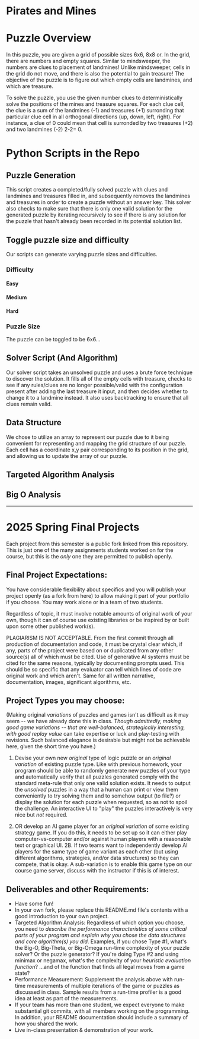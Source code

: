 # Pirates and Mines

# Puzzle Overview

In this puzzle, you are given a grid of possible sizes 6x6, 8x8 or. In the grid, there are numbers and empty squares. Similar to mindsweeper, the numbers are clues to placement of landmines! Unlike mindsweeper, cells in the grid do not move, and there is also the potential to gain treasure! The objective of the puzzle is to figure out which empty cells are landmines, and which are treasure. 

To solve the puzzle, you use the given number clues to deterministically solve the positions of the mines and treasure squares. For each clue cell, the clue is a sum of the landmines (-1) and treasures (+1) surronding that particular clue cell in all orthogonal directions (up, down, left, right). For instance, a clue of 0 could mean that cell is surronded by two treasures (+2) and two landmines (-2)  2-2= 0. 

# Python Scripts in the Repo

## Puzzle Generation
This script creates a completed/fully solved puzzle with clues and landmines and treasures filled in, and subsequently removes the landmines and treasures in order to create a puzzle without an answer key. This solver also checks to make sure that there is only one valid solution for the generated puzzle by iterating recursively to see if there is any solution for the puzzle that hasn't already been recorded in its potential solution list.

## Toggle puzzle size and difficulty
Our scripts can generate varying puzzle sizes and difficulties.
### Difficulty
#### Easy
#### Medium
#### Hard

### Puzzle Size
The puzzle can be toggled to be 6x6...

## Solver Script (And Algorithm)
Our solver script takes an unsolved puzzle and uses a brute force technique to discover the solution. It fills all of the empty cells with treasure, checks to see if any rules/clues are no longer possible/valid with the configuration present after adding the last treasure it input, and then decides whether to change it to a landmine instead. It also uses backtracking to ensure that all clues remain valid.

## Data Structure
We chose to utilize an array to represent our puzzle due to it being convenient for representing and mapping the grid structure of our puzzle. Each cell has a coordinate x,y pair corresponding to its position in the grid, and allowing us to update the array of our puzzle.

## Targeted Algorithm Analysis


## Big O Analysis




--------------

# 2025 Spring Final Projects

Each project from this semester is a public fork linked from this repository.  This is just one of the many assignments students worked on for the course, but this is the *only* one they are permitted to publish openly.

## Final Project Expectations:

You have considerable flexibility about specifics and you will publish your project openly (as a fork from here) to allow making it part of your portfolio if you choose.  You may work alone or in a team of two students. 

Regardless of topic, it must involve notable amounts of original work of your own, though it can of course use existing libraries or be inspired by or built upon some other published work(s). 

PLAGIARISM IS NOT ACCEPTABLE. From the first commit through all production of documentation and code, it must be crystal clear which, if any, parts of the project were based on or duplicated from any other source(s) all of which must be cited. Use of generative AI systems must be cited for the same reasons, typically by documenting prompts used.  This should be so specific that any evaluator can tell which lines of code are original work and which aren't. Same for all written narrative, documentation, images, significant algorithms, etc.

## Project Types you may choose:

(Making original _variations_ of puzzles and games isn't as difficult as it may seem -- we have already done this in class. _Though admittedly, making *good* game variations -- that are well-balanced, strategically interesting, with good replay value_ can take expertise or luck and play-testing with revisions.  Such balanced elegance is desirable but might not be achievable here, given the short time you have.)

1. Devise your own new _original_ type of logic puzzle or an _original variation_ of existing puzzle type. Like with previous homework, your program should be able to randomly generate new puzzles of your type and automatically verify that all puzzles generated comply with the standard meta-rule that only one valid solution exists. It needs to output the _unsolved_ puzzles in a way that a human can print or view them conveniently to try solving them and to somehow output (to file?) or display the solution for each puzzle when requested, so as not to spoil the challenge. An interactive UI to "play" the puzzles interactively is very nice but *not* required. 

2. OR develop an AI game player for an _original variation_ of some existing strategy game.  If you do this, it needs to be set up so it can either play computer-vs-computer and/or against human players with a reasonable text or graphical UI. 2B. If two teams want to independently develop AI players for the same type of game variant as each other (but using different algorithms, strategies, and/or data structures) so they can compete, that is okay.  A sub-variation is to enable this game type on our course game server, discuss with the instructor if this is of interest.


## Deliverables and other Requirements:

* Have some fun!
* In your own fork, please replace this README.md file's contents with a good introduction to your own project. 
* Targeted Algorithm Analysis:  Regardless of which option you choose, you need to _describe the performance characteristics of some critical parts of your program and explain why you chose the data structures and core algorithm(s) you did_. Examples, if you chose Type #1, what's the Big-O, Big-Theta, or Big-Omega run-time complexity of your puzzle solver? Or the puzzle generator? If you're doing Type #2 and using minimax or negamax, what's the complexity of your _heuristic evaluation function_? ...and of the function that finds all legal moves from a game state? 
* Performance Measurement: Supplement the analysis above with run-time measurements of multiple iterations of the game or puzzles as discussed in class. Sample results from a run-time profiler is a good idea at least as part of the measurements.
* If your team has more than one student, we expect everyone to make substantial git commits, with all members working on the programming. In addition, your README documentation should include a summary of how you shared the work.
* Live in-class presentation & demonstration of your work.
